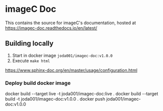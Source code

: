 # imageC Doc

This contains the source for imageC's documentation, hosted at https://imagec-doc.readthedocs.io/en/latest/

## Building locally

1) Start in docker image `joda001/imagec-doc:v1.0.0`
2) Execute `make html`


https://www.sphinx-doc.org/en/master/usage/configuration.html

### Deploy build docker image

docker build --target live -t joda001/imagec-doc:live .
docker build --target build -t joda001/imagec-doc:v1.0.0 .
docker push  joda001/imagec-doc:v1.0.0